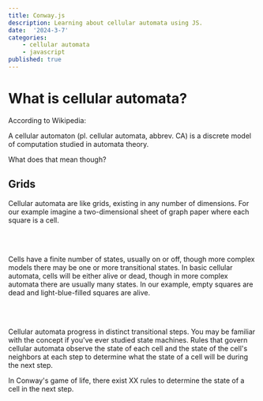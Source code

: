 ```yaml
---
title: Conway.js
description: Learning about cellular automata using JS.
date:  '2024-3-7'
categories:
    - cellular automata
    - javascript
published: true
---
```

<script>
import Quote from '../routes/components/Quote.svelte'
import Grid from '../routes/components/Grid.svelte'
</script>

# What is cellular automata?

According to Wikipedia:
   

<Quote source="https://en.wikipedia.org/wiki/Cellular_automaton">
    A cellular automaton (pl. cellular automata, abbrev. CA) is a discrete model of computation 
    studied in automata theory.
</Quote>

What does that mean though?

## Grids

Cellular automata are like grids, existing in any number of dimensions. For our example imagine a two-dimensional sheet of graph paper where each square is a cell.   

<br/>

<Grid size={5} resizable={false}/>

<br/>

Cells have a finite number of states, usually on or off, though more complex models there may be one or more 
transitional states. In basic cellular automata, cells will be either alive or dead, though in more complex 
automata there are usually many states. In our example, empty squares are dead and light-blue-filled squares are alive.

<br/>

<Grid size={10} resizable={true} randomFill={true}/>


<br/>

Cellular automata progress in distinct transitional steps. You may be familiar with the concept if you've ever
studied state machines. Rules that govern cellular automata observe the state of each cell and the state of the cell's
neighbors at each step to determine what the state of a cell will be during the next step.

In Conway's game of life, there exist XX rules to determine the state of a cell in the next step. 
